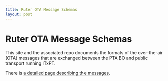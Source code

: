 ```yaml
---
title: Ruter OTA Message Schemas
layout: post
---
```


# Ruter OTA Message Schemas

This site and the associated repo documents the formats of the over-the-air (OTA) messages that are exchanged between the PTA BO and public transport running ITxPT.

There is [a detailed page describing the messages](mqtt/index.hml).
